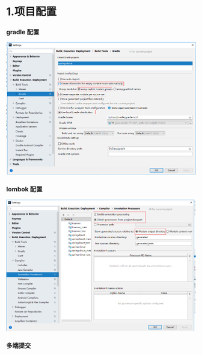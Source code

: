 # 1.项目配置

### gradle 配置

![](./spring-boot/documents/image/3.png)

### lombok 配置

![](./spring-boot/documents/image/4.png)

### 多端提交




